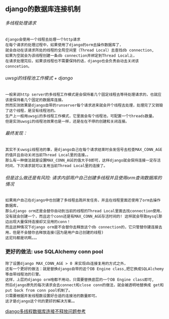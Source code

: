 ## django的数据库连接机制

###### 多线程处理请求
```
django会使用一个线程去处理一个http请求
在每个请求的处理过程中，如果使用了django的orm去操作数据库了，
就会自动在该请求所处的线程的全局空间里（Thread Local）去查找db connection,
如果为空就会为该线程创建一条db connection并绑定到Thread Local上，
在请求处理完后，如果该线程也不需要保持的话，django也会负责自动去关闭该conncetion。
```

###### uwsgi的线程池工作模式 + django
```
一般来说http server的多线程工作模式是会保持着几个固定线程去等待处理请求的，也就应该是保持着几个固定的数据库连接。
然而实测效果是django自带的runserver每个请求进来就会开个线程去处理，处理完了又销毁了这个线程，是没有线程池的。
生产上一般用uwsgi的多线程工作模式，它里面会有个线程池，可配置一个threads数量。
但是实测uwsgi的线程池效果也是一样，还是在在不停的创建和关闭连接。
```

###### 最终发现：
```
其实不关uwsgi线程池的事，是django自己在每个请求结束时会发信号去检查MAX_CONN_AGE的值并且自动关闭当前Thread Local里的连接。。
那么有一种做法就是设置MAX_CONN_AGE的值大于0即可，这样django就会保持连接一定存活时间，下次请求就可以复用当前Thread Local里的连接了。
```

###### 但是这么做还是有风险: 请求内部用户自己创建多线程并且使用orm查询数据库的情况
```
如果用户自己在django中也创建了多线程去跑并发任务，并且在线程里面还使用了orm去操作数据库，
那么django orm还是会替你自动到当前的线程的Thread Local里面去找connection使用，
没有就会创建一个，而且这个conn还是有MAX_CONN_AGE存活时间的! 这样就会导致mysql那边出现大量保持连接却又没用的conn！
而且这种情况下django orm是不会替你去释放这个db connection的，它只管替你建连接去用，但是不会替你去释放连接(因为是用户自己创建的线程)
这尼玛都是坑啊。。。
```

### 更好的做法: use SQLAlchemy conn pool
```
除了设置django MAX_CONN_AGE > 0 来实现db连接复用的方式之外，
还有一个更好的做法：就是替换django自带的这个DB Engine class,把它换成SQLAlchemy等自带线程池的引擎。
这样，上层的django orm啥都不用动，只需要替换底层的一个DB Engine class即可,
然后django原先的每次请求会去connect和close conn的做法，就会被透明地替换成 get和put back from conn pool机制了。
只需要根据并发线程数设置好合适的连接池的数量即可。
这才是django这个坑的更好的解决方案。。
```

[django多线程数据库连接不释放问题参考](https://github.com/slackapi/bolt-python/issues/280)



